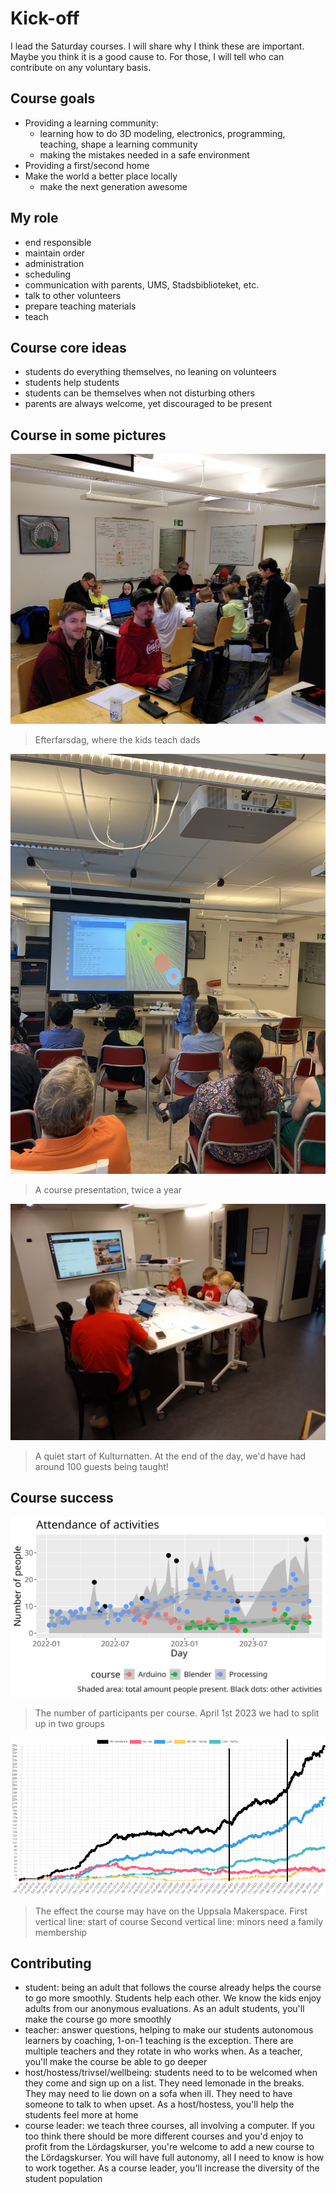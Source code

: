 # Kick-off

I lead the Saturday courses.
I will share why I think these are important.
Maybe you think it is a good cause to.
For those, I will tell who can contribute on any voluntary basis.

## Course goals

- Providing a learning community:
    - learning how to do 3D modeling, electronics, programming, teaching, shape a learning community
    - making the mistakes needed in a safe environment
- Providing a first/second home
- Make the world a better place locally
    - make the next generation awesome

## My role

- end responsible
- maintain order
- administration
- scheduling
- communication with parents, UMS, Stadsbiblioteket, etc.
- talk to other volunteers
- prepare teaching materials
- teach

## Course core ideas

- students do everything themselves, no leaning on volunteers
- students help students
- students can be themselves when not disturbing others
- parents are always welcome, yet discouraged to be present

## Course in some pictures

![](efterfarsdag.jpg)

> Efterfarsdag, where the kids teach dads

![](IMG_3005.JPEG)

> A course presentation, twice a year

![](kulturnatten.jpg)

> A quiet start of Kulturnatten.
> At the end of the day, we'd have had around 100 guests being taught!

## Course success

![](n_per_day_per_course.png)

> The number of participants per course. April 1st 2023 we had to split up in two groups

![](medlemmar_and_loerdagskurs.png)

> The effect the course may have on the Uppsala Makerspace.
> First vertical line: start of course
> Second vertical line: minors need a family membership

## Contributing

- student: being an adult that follows the course already helps the course to go more smoothly. Students help each other.
  We know the kids enjoy adults from our anonymous evaluations. As an adult students, you'll make the course go more smoothly
- teacher: answer questions, helping to make our students autonomous learners by coaching, 1-on-1 teaching is the exception. There are
  multiple teachers and they rotate in who works when.
  As a teacher, you'll make the course be able to go deeper
- host/hostess/trivsel/wellbeing: students need to to be welcomed when they come and sign up on a list. They need lemonade in the breaks.
  They may need to lie down on a sofa when ill. They need to have someone to talk to when upset. As a host/hostess, you'll help the students feel more at home
- course leader: we teach three courses, all involving a computer. If you too think there should be more different courses
  and you'd enjoy to profit from the Lördagskurser, you're welcome to add a new course to the Lördagskurser. 
  You will have full autonomy, all I need to know is how to work together. 
  As a course leader, you'll increase the diversity of the student population
  
